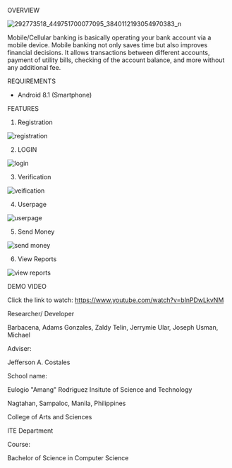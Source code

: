 OVERVIEW

![292773518_449751700077095_3840112193054970383_n](https://user-images.githubusercontent.com/109512611/180120609-30056368-0a8a-4f0b-9c8f-a7573d33d4cf.png)

Mobile/Cellular banking is basically operating your bank account via a mobile device. Mobile banking not only saves time but also improves financial decisions. It allows transactions between different accounts, payment of utility bills, checking of the account balance, and more without any additional fee.

REQUIREMENTS

- Android 8.1 (Smartphone)

FEATURES

1. Registration

![registration](https://user-images.githubusercontent.com/109512611/180120843-7a2dc234-3590-4d2a-a3de-72138e0799e3.png)

2. LOGIN

![login](https://user-images.githubusercontent.com/109512611/180121168-d31fc7c9-a619-4603-acc3-43e70f0bc74b.png)

3. Verification

![veification](https://user-images.githubusercontent.com/109512611/180121224-a420b9b6-73bd-40e1-a54f-0b8b07d7361d.png)

4. Userpage

![userpage](https://user-images.githubusercontent.com/109512611/180121249-48c18ef7-3ac5-44fa-9d11-dc2f9fb55100.png)

5. Send Money

![send money](https://user-images.githubusercontent.com/109512611/180121287-27fb7d8a-5433-4f8f-8da5-17c72179f7df.jpg)

6. View Reports

![view reports](https://user-images.githubusercontent.com/109512611/180121666-4f8435e4-e585-44a0-b646-e1a9e8aca19b.png)

DEMO VIDEO

Click the link to watch: https://www.youtube.com/watch?v=blnPDwLkvNM

Researcher/ Developer

Barbacena, Adams
Gonzales, Zaldy
Telin, Jerrymie
Ular, Joseph
Usman, Michael

Adviser:

Jefferson A. Costales

School name:

Eulogio "Amang" Rodriguez Insitute of Science and Technology

Nagtahan, Sampaloc, Manila, Philippines

College of Arts and Sciences

ITE Department

Course:

Bachelor of Science in Computer Science

